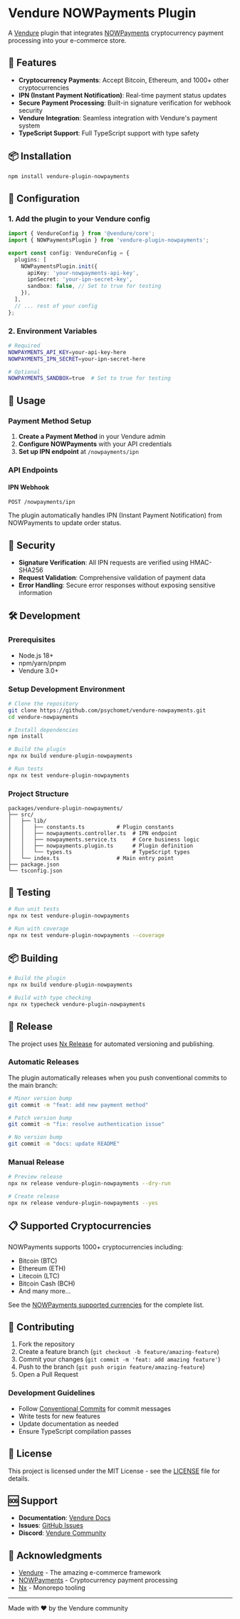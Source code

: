 # Vendure NOWPayments Plugin

A [Vendure](https://www.vendure.io/) plugin that integrates [NOWPayments](https://nowpayments.io/) cryptocurrency payment processing into your e-commerce store.

## 🚀 Features

- **Cryptocurrency Payments**: Accept Bitcoin, Ethereum, and 1000+ other cryptocurrencies
- **IPN (Instant Payment Notification)**: Real-time payment status updates
- **Secure Payment Processing**: Built-in signature verification for webhook security
- **Vendure Integration**: Seamless integration with Vendure's payment system
- **TypeScript Support**: Full TypeScript support with type safety

## 📦 Installation

```bash
npm install vendure-plugin-nowpayments
```

## 🔧 Configuration

### 1. Add the plugin to your Vendure config

```typescript
import { VendureConfig } from '@vendure/core';
import { NOWPaymentsPlugin } from 'vendure-plugin-nowpayments';

export const config: VendureConfig = {
  plugins: [
    NOWPaymentsPlugin.init({
      apiKey: 'your-nowpayments-api-key',
      ipnSecret: 'your-ipn-secret-key',
      sandbox: false, // Set to true for testing
    }),
  ],
  // ... rest of your config
};
```

### 2. Environment Variables

```bash
# Required
NOWPAYMENTS_API_KEY=your-api-key-here
NOWPAYMENTS_IPN_SECRET=your-ipn-secret-here

# Optional
NOWPAYMENTS_SANDBOX=true  # Set to true for testing
```

## 🎯 Usage

### Payment Method Setup

1. **Create a Payment Method** in your Vendure admin
2. **Configure NOWPayments** with your API credentials
3. **Set up IPN endpoint** at `/nowpayments/ipn`

### API Endpoints

#### IPN Webhook
```
POST /nowpayments/ipn
```

The plugin automatically handles IPN (Instant Payment Notification) from NOWPayments to update order status.

## 🔐 Security

- **Signature Verification**: All IPN requests are verified using HMAC-SHA256
- **Request Validation**: Comprehensive validation of payment data
- **Error Handling**: Secure error responses without exposing sensitive information

## 🛠️ Development

### Prerequisites

- Node.js 18+
- npm/yarn/pnpm
- Vendure 3.0+

### Setup Development Environment

```bash
# Clone the repository
git clone https://github.com/psychomet/vendure-nowpayments.git
cd vendure-nowpayments

# Install dependencies
npm install

# Build the plugin
npx nx build vendure-plugin-nowpayments

# Run tests
npx nx test vendure-plugin-nowpayments
```

### Project Structure

```
packages/vendure-plugin-nowpayments/
├── src/
│   ├── lib/
│   │   ├── constants.ts          # Plugin constants
│   │   ├── nowpayments.controller.ts  # IPN endpoint
│   │   ├── nowpayments.service.ts     # Core business logic
│   │   ├── nowpayments.plugin.ts      # Plugin definition
│   │   └── types.ts                   # TypeScript types
│   └── index.ts                  # Main entry point
├── package.json
└── tsconfig.json
```

## 🧪 Testing

```bash
# Run unit tests
npx nx test vendure-plugin-nowpayments

# Run with coverage
npx nx test vendure-plugin-nowpayments --coverage
```

## 📦 Building

```bash
# Build the plugin
npx nx build vendure-plugin-nowpayments

# Build with type checking
npx nx typecheck vendure-plugin-nowpayments
```

## 🚀 Release

The project uses [Nx Release](https://nx.dev/features/manage-releases) for automated versioning and publishing.

### Automatic Releases

The plugin automatically releases when you push conventional commits to the main branch:

```bash
# Minor version bump
git commit -m "feat: add new payment method"

# Patch version bump
git commit -m "fix: resolve authentication issue"

# No version bump
git commit -m "docs: update README"
```

### Manual Release

```bash
# Preview release
npx nx release vendure-plugin-nowpayments --dry-run

# Create release
npx nx release vendure-plugin-nowpayments --yes
```

## 📋 Supported Cryptocurrencies

NOWPayments supports 1000+ cryptocurrencies including:

- Bitcoin (BTC)
- Ethereum (ETH)
- Litecoin (LTC)
- Bitcoin Cash (BCH)
- And many more...

See the [NOWPayments supported currencies](https://nowpayments.io/supported-coins) for the complete list.

## 🤝 Contributing

1. Fork the repository
2. Create a feature branch (`git checkout -b feature/amazing-feature`)
3. Commit your changes (`git commit -m 'feat: add amazing feature'`)
4. Push to the branch (`git push origin feature/amazing-feature`)
5. Open a Pull Request

### Development Guidelines

- Follow [Conventional Commits](https://www.conventionalcommits.org/) for commit messages
- Write tests for new features
- Update documentation as needed
- Ensure TypeScript compilation passes

## 📄 License

This project is licensed under the MIT License - see the [LICENSE](LICENSE) file for details.

## 🆘 Support

- **Documentation**: [Vendure Docs](https://www.vendure.io/docs)
- **Issues**: [GitHub Issues](https://github.com/psychomet/vendure-nowpayments/issues)
- **Discord**: [Vendure Community](https://discord.gg/vendure)

## 🙏 Acknowledgments

- [Vendure](https://www.vendure.io/) - The amazing e-commerce framework
- [NOWPayments](https://nowpayments.io/) - Cryptocurrency payment processing
- [Nx](https://nx.dev/) - Monorepo tooling

---

Made with ❤️ by the Vendure community
